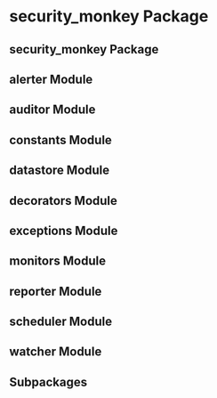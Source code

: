 security\_monkey Package
========================

security\_monkey Package
------------------------

alerter Module
--------------

auditor Module
--------------

constants Module
----------------

datastore Module
----------------

decorators Module
-----------------

exceptions Module
-----------------

monitors Module
---------------

reporter Module
---------------

scheduler Module
----------------

watcher Module
--------------

Subpackages
-----------
